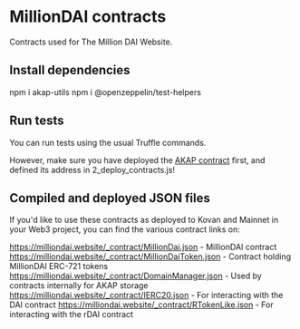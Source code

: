 # MillionDAI contracts

Contracts used for The Million DAI Website.

## Install dependencies

npm i akap-utils
npm i @openzeppelin/test-helpers

## Run tests

You can run tests using the usual Truffle commands.

However, make sure you have deployed the [AKAP contract](https://github.com/cfelde/AKAP) first, and defined its address in 2_deploy_contracts.js!

## Compiled and deployed JSON files

If you'd like to use these contracts as deployed to Kovan and Mainnet in your Web3 project, you can find the various contract links on:

https://milliondai.website/_contract/MillionDai.json - MillionDAI contract
https://milliondai.website/_contract/MillionDaiToken.json - Contract holding MillionDAI ERC-721 tokens
https://milliondai.website/_contract/DomainManager.json - Used by contracts internally for AKAP storage
https://milliondai.website/_contract/IERC20.json - For interacting with the DAI contract
https://milliondai.website/_contract/RTokenLike.json - For interacting with the rDAI contract
